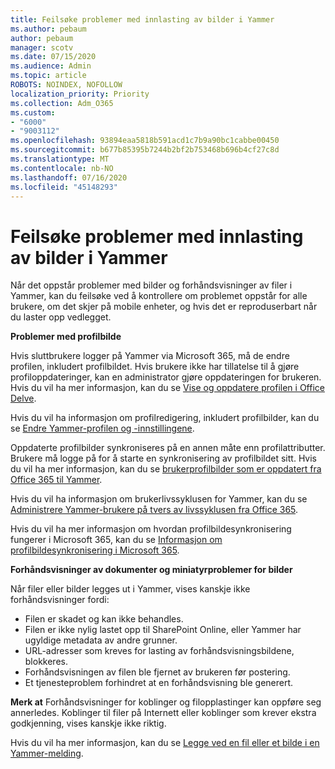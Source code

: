 ```yaml
---
title: Feilsøke problemer med innlasting av bilder i Yammer
ms.author: pebaum
author: pebaum
manager: scotv
ms.date: 07/15/2020
ms.audience: Admin
ms.topic: article
ROBOTS: NOINDEX, NOFOLLOW
localization_priority: Priority
ms.collection: Adm_O365
ms.custom:
- "6000"
- "9003112"
ms.openlocfilehash: 93894eaa5818b591acd1c7b9a90bc1cabbe00450
ms.sourcegitcommit: b677b85395b7244b2bf2b753468b696b4cf27c8d
ms.translationtype: MT
ms.contentlocale: nb-NO
ms.lasthandoff: 07/16/2020
ms.locfileid: "45148293"
---
```

# <a name="troubleshoot-image-loading-issues-in-yammer"></a>Feilsøke problemer med innlasting av bilder i Yammer

Når det oppstår problemer med bilder og forhåndsvisninger av filer i Yammer, kan du feilsøke ved å kontrollere om problemet oppstår for alle brukere, om det skjer på mobile enheter, og hvis det er reproduserbart når du laster opp vedlegget.  

**Problemer med profilbilde**  

Hvis sluttbrukere logger på Yammer via Microsoft 365, må de endre profilen, inkludert profilbildet. Hvis brukere ikke har tillatelse til å gjøre profiloppdateringer, kan en administrator gjøre oppdateringen for brukeren. Hvis du vil ha mer informasjon, kan du se [Vise og oppdatere profilen i Office Delve](https://support.microsoft.com/office/view-and-update-your-profile-in-office-delve-4e84343b-eedf-45a1-aeb9-8627ccca14ba).

Hvis du vil ha informasjon om profilredigering, inkludert profilbilder, kan du se [Endre Yammer-profilen og -innstillingene](https://support.microsoft.com/office/classic-yammer-change-my-yammer-profile-and-settings-a3aeca0e-de34-4897-9b59-de6516542851). 

Oppdaterte profilbilder synkroniseres på en annen måte enn profilattributter. Brukere må logge på for å starte en synkronisering av profilbildet sitt. Hvis du vil ha mer informasjon, kan du se [brukerprofilbilder som er oppdatert fra Office 365 til Yammer](https://docs.microsoft.com/yammer/manage-yammer-users/manage-users-across-their-lifecycle#q-are-user-profile-pictures-updated-from-office-365-to-yammer).

Hvis du vil ha informasjon om brukerlivssyklusen for Yammer, kan du se [Administrere Yammer-brukere på tvers av livssyklusen fra Office 365](https://docs.microsoft.com/yammer/manage-yammer-users/manage-users-across-their-lifecycle).  

Hvis du vil ha mer informasjon om hvordan profilbildesynkronisering fungerer i Microsoft 365, kan du se [Informasjon om profilbildesynkronisering i Microsoft 365](https://support.microsoft.com/office/information-about-profile-picture-synchronization-in-microsoft-365-20594d76-d054-4af4-a660-401133e3d48a).  

**Forhåndsvisninger av dokumenter og miniatyrproblemer for bilder**  

Når filer eller bilder legges ut i Yammer, vises kanskje ikke forhåndsvisninger fordi: 

- Filen er skadet og kan ikke behandles.
- Filen er ikke nylig lastet opp til SharePoint Online, eller Yammer har ugyldige metadata av andre grunner.
- URL-adresser som kreves for lasting av forhåndsvisningsbildene, blokkeres.
- Forhåndsvisningen av filen ble fjernet av brukeren før postering.
- Et tjenesteproblem forhindret at en forhåndsvisning ble generert.

**Merk at** Forhåndsvisninger for koblinger og filopplastinger kan oppføre seg annerledes. Koblinger til filer på Internett eller koblinger som krever ekstra godkjenning, vises kanskje ikke riktig.

Hvis du vil ha mer informasjon, kan du se [Legge ved en fil eller et bilde i en Yammer-melding](https://support.microsoft.com/office/attach-a-file-or-image-to-a-yammer-message-f576d4d1-ad66-4ce4-9c43-46cf75978dbf). 